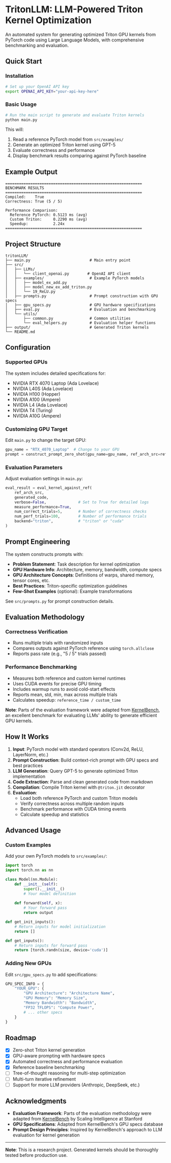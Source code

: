 # TritonLLM: LLM-Powered Triton Kernel Optimization

An automated system for generating optimized Triton GPU kernels from PyTorch code using Large Language Models, with comprehensive benchmarking and evaluation.

## Quick Start

### Installation

```bash
# Set up your OpenAI API key
export OPENAI_API_KEY="your-api-key-here"
```

### Basic Usage

```bash
# Run the main script to generate and evaluate Triton kernels
python main.py
```

This will:
1. Read a reference PyTorch model from `src/examples/`
2. Generate an optimized Triton kernel using GPT-5
3. Evaluate correctness and performance
4. Display benchmark results comparing against PyTorch baseline

## Example Output

```
============================================================
BENCHMARK RESULTS
============================================================
Compiled:    True
Correctness: True (5 / 5)

Performance Comparison:
  Reference PyTorch: 0.5123 ms (avg)
  Custom Triton:     0.2290 ms (avg)
  Speedup:           2.24x
============================================================
```

## Project Structure

```
tritonLLM/
├── main.py                          # Main entry point
├── src/
│   ├── LLMs/
│   │   └── client_openai.py        # OpenAI API client
│   ├── examples/                    # Example PyTorch models
│   │   ├── model_ex_add.py
│   │   ├── model_new_ex_add_triton.py
│   │   └── 19_ReLU.py
│   ├── prompts.py                   # Prompt construction with GPU specs
│   ├── gpu_specs.py                 # GPU hardware specifications
│   ├── eval.py                      # Evaluation and benchmarking
│   └── utils/
│       ├── common.py                # Common utilities
│       └── eval_helpers.py          # Evaluation helper functions
├── output/                          # Generated Triton kernels
└── README.md
```

## Configuration

### Supported GPUs

The system includes detailed specifications for:
- NVIDIA RTX 4070 Laptop (Ada Lovelace)
- NVIDIA L40S (Ada Lovelace)
- NVIDIA H100 (Hopper)
- NVIDIA A100 (Ampere)
- NVIDIA L4 (Ada Lovelace)
- NVIDIA T4 (Turing)
- NVIDIA A10G (Ampere)

### Customizing GPU Target

Edit `main.py` to change the target GPU:

```python
gpu_name = "RTX_4070_Laptop"  # Change to your GPU
prompt = construct_prompt_zero_shot(gpu_name=gpu_name, ref_arch_src=ref_arch_src)
```

### Evaluation Parameters

Adjust evaluation settings in `main.py`:

```python
eval_result = eval_kernel_against_ref(
    ref_arch_src,
    generated_code,
    verbose=False,              # Set to True for detailed logs
    measure_performance=True,
    num_correct_trials=5,       # Number of correctness checks
    num_perf_trials=100,        # Number of performance trials
    backend="triton",           # "triton" or "cuda"
)
```

## Prompt Engineering

The system constructs prompts with:
- **Problem Statement**: Task description for kernel optimization
- **GPU Hardware Info**: Architecture, memory, bandwidth, compute specs
- **GPU Architecture Concepts**: Definitions of warps, shared memory, tensor cores, etc.
- **Best Practices**: Triton-specific optimization guidelines
- **Few-Shot Examples** (optional): Example transformations

See `src/prompts.py` for prompt construction details.

## Evaluation Methodology

### Correctness Verification
- Runs multiple trials with randomized inputs
- Compares outputs against PyTorch reference using `torch.allclose`
- Reports pass rate (e.g., "5 / 5" trials passed)

### Performance Benchmarking
- Measures both reference and custom kernel runtimes
- Uses CUDA events for precise GPU timing
- Includes warmup runs to avoid cold-start effects
- Reports mean, std, min, max across multiple trials
- Calculates speedup: `reference_time / custom_time`

**Note**: Parts of the evaluation framework were adapted from [KernelBench](https://github.com/ScalingIntelligence/KernelBench), an excellent benchmark for evaluating LLMs' ability to generate efficient GPU kernels.

## How It Works

1. **Input**: PyTorch model with standard operators (Conv2d, ReLU, LayerNorm, etc.)
2. **Prompt Construction**: Build context-rich prompt with GPU specs and best practices
3. **LLM Generation**: Query GPT-5 to generate optimized Triton implementation
4. **Code Extraction**: Parse and clean generated code from markdown
5. **Compilation**: Compile Triton kernel with `@triton.jit` decorator
6. **Evaluation**:
   - Load both reference PyTorch and custom Triton models
   - Verify correctness across multiple random inputs
   - Benchmark performance with CUDA timing events
   - Calculate speedup and statistics

## Advanced Usage

### Custom Examples

Add your own PyTorch models to `src/examples/`:

```python
import torch
import torch.nn as nn

class Model(nn.Module):
    def __init__(self):
        super().__init__()
        # Your model definition
    
    def forward(self, x):
        # Your forward pass
        return output

def get_init_inputs():
    # Return inputs for model initialization
    return []

def get_inputs():
    # Return inputs for forward pass
    return [torch.randn(size, device='cuda')]
```

### Adding New GPUs

Edit `src/gpu_specs.py` to add specifications:

```python
GPU_SPEC_INFO = {
    "YOUR_GPU": {
        "GPU Architecture": "Architecture Name",
        "GPU Memory": "Memory Size",
        "Memory Bandwidth": "Bandwidth",
        "FP32 TFLOPS": "Compute Power",
        # ... other specs
    }
}
```

## Roadmap

- [x] Zero-shot Triton kernel generation
- [x] GPU-aware prompting with hardware specs
- [x] Automated correctness and performance evaluation
- [x] Reference baseline benchmarking
- [ ] Tree-of-thought reasoning for multi-step optimization
- [ ] Multi-turn iterative refinement
- [ ] Support for more LLM providers (Anthropic, DeepSeek, etc.)

## Acknowledgments

- **Evaluation Framework**: Parts of the evaluation methodology were adapted from [KernelBench](https://github.com/ScalingIntelligence/KernelBench) by Scaling Intelligence at Stanford
- **GPU Specifications**: Adapted from KernelBench's GPU specs database
- **Prompt Design Principles**: Inspired by KernelBench's approach to LLM evaluation for kernel generation

---

**Note**: This is a research project. Generated kernels should be thoroughly tested before production use.
